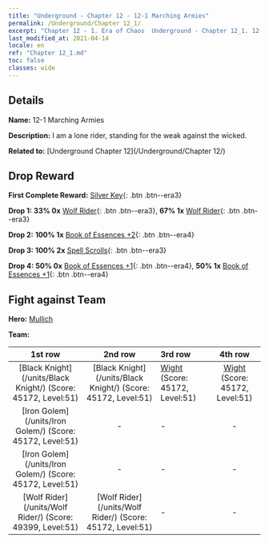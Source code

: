 ```yaml
---
title: "Underground - Chapter 12 - 12-1 Marching Armies"
permalink: /Underground/Chapter 12_1/
excerpt: "Chapter 12 - 1. Era of Chaos  Underground - Chapter 12_1. 12-1 Marching Armies"
last_modified_at: 2021-04-14
locale: en
ref: "Chapter 12_1.md"
toc: false
classes: wide
---
```


## Details

 **Name:** 12-1 Marching Armies

 **Description:** I am a lone rider, standing for the weak against the wicked.

 **Related to:** [Underground Chapter 12](/Underground/Chapter 12/)

## Drop Reward

 **First Complete Reward:** [Silver Key](/Items/con_693/){: .btn .btn--era3}

 **Drop 1:** **33% 0x** [Wolf Rider](/Items/unt_218/){: .btn .btn--era3}, **67% 1x** [Wolf Rider](/Items/unt_218/){: .btn .btn--era3}

 **Drop 2:** **100% 1x** [Book of Essences +2](/Items/mat_53/){: .btn .btn--era4}

 **Drop 3:** **100% 2x** [Spell Scrolls](/Items/con_694/){: .btn .btn--era3}

 **Drop 4:** **50% 0x** [Book of Essences +1](/Items/mat_46/){: .btn .btn--era4}, **50% 1x** [Book of Essences +1](/Items/mat_46/){: .btn .btn--era4}


## Fight against Team
 **Hero:** [Mullich](/heroes/Mullich/)

 **Team:**


  | 1st row | 2nd row | 3rd row | 4th row |
  |:----:|:----:|:----|:----:|
  | [Black Knight](/units/Black Knight/) (Score: 45172, Level:51)  | [Black Knight](/units/Black Knight/) (Score: 45172, Level:51)  | [Wight](/units/Wight/) (Score: 45172, Level:51)  | [Wight](/units/Wight/) (Score: 45172, Level:51)  |
  | [Iron Golem](/units/Iron Golem/) (Score: 45172, Level:51)  | - | - | - |
  | [Iron Golem](/units/Iron Golem/) (Score: 45172, Level:51)  | - | - | - |
  | [Wolf Rider](/units/Wolf Rider/) (Score: 49399, Level:51)  | [Wolf Rider](/units/Wolf Rider/) (Score: 45172, Level:51)  | - | - |


